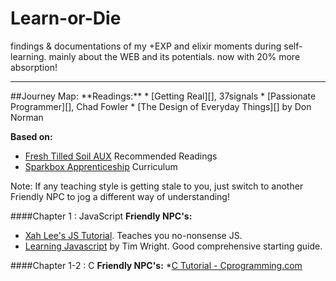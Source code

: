 # Learn-or-Die

findings &amp; documentations of my +EXP and elixir moments during self-learning. mainly about the WEB and its potentials. now with 20% more absorption! 

<hr>
##Journey Map:
**Readings:**
* [Getting Real][], 37signals
* [Passionate Programmer][], Chad Fowler
* [The Design of Everyday Things][] by Don Norman

**Based on:**
* [Fresh Tilled Soil AUX][] Recommended Readings
* [Sparkbox Apprenticeship][] Curriculum

Note: If any teaching style is getting stale to you, just switch to another Friendly NPC to jog a different way of understanding!</p>

####Chapter 1 : JavaScript
**Friendly NPC's:** 
* [Xah Lee's JS Tutorial][]. Teaches you no-nonsense JS.
* [Learning Javascript][] by Tim Wright. Good comprehensive starting guide.

####Chapter 1-2 : C
**Friendly NPC's:**
*[C Tutorial - Cprogramming.com][]









[Fresh Tilled Soil AUX]: http://www.freshtilledsoil.com/aux/
[Sparkbox Apprenticeship]: https://github.com/sparkbox/apprenticeships/blob/master/index.md
[Getting Real]: http://gettingreal.37signals.com/
[Passionate Programmer]: http://www.amazon.com/The-Passionate-Programmer-Remarkable-Development/dp/1934356344
[The Design of Everyday Things]: http://www.amazon.com/The-Design-Everyday-Things-Expanded/dp/0465050654/ref=pd_sim_14_1?ie=UTF8&refRID=1Z0NCGF6S54TSYXZTC3D&dpSrc=sims&preST=_AC_UL480_SR312%2C480_
[Xah Lee's JS Tutorial]: http://xahlee.info/js/javascript_basics.html
[Learning Javascript]: http://www.amazon.com/Learning-JavaScript-Hands-On-Fundamentals-Modern/dp/0321832744
[C Tutorial - Cprogramming.com]: http://www.cprogramming.com/tutorial/c-tutorial.html
